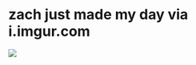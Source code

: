 <!--
id: 2546280117
link: http://tumblr.atmos.org/post/2546280117/zach-just-made-my-day-via-i-imgur-com
slug: zach-just-made-my-day-via-i-imgur-com
date: Fri Dec 31 2010 13:42:24 GMT-0800 (PST)
publish: 2010-12-031
tags: 
title: zach just made my day via i.imgur.com
-->


zach just made my day via i.imgur.com
=====================================

![](http://31.media.tumblr.com/tumblr_lebayorStq1qz4sngo1_400.gif)

